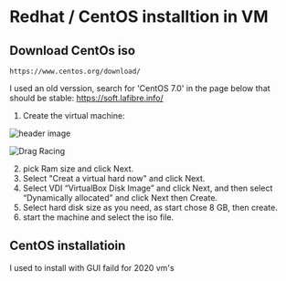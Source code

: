 # Redhat / CentOS installtion in VM

## Download CentOs iso
```
https://www.centos.org/download/
```
I used an old verssion, search for 'CentOS 7.0' in the page below that should be stable:
https://soft.lafibre.info/

1. Create the virtual machine:

![header image](https://github.com/ahmed82/Linux-4-java-developper/vm/[master]/vm-1.PNG)

![Drag Racing](https://github.com/ahmed82/Linux-4-java-developper/vm/[master]/vm-1.PNG)

2. pick Ram size and click Next.
3. Select "Creat a virtual hard now" and click Next.
4. Select VDI “VirtualBox Disk Image” and click Next, and then select “Dynamically allocated” and click Next then Create.
5. Select hard disk size as you need, as start chose 8 GB, then create.
6. start the machine and select the iso file.

## CentOS installatioin
I used to install with GUI
faild for 2020 vm's
